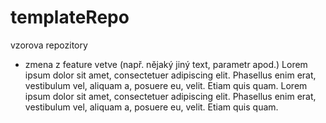 # templateRepo
vzorova repozitory
- zmena z feature vetve (např. nějaký jiný text, parametr apod.)
Lorem ipsum dolor sit amet, consectetuer adipiscing elit. Phasellus enim erat, vestibulum vel, aliquam a, posuere eu, velit. Etiam quis quam. 
Lorem ipsum dolor sit amet, consectetuer adipiscing elit. Phasellus enim erat, vestibulum vel, aliquam a, posuere eu, velit. Etiam quis quam. 
